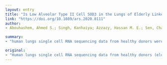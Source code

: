 ```yaml
---
layout: entry
title: "Is Low Alveolar Type II Cell SOD3 in the Lungs of Elderly Linked to the Observed Severity of COVID-19?"
link: "https://doi.org/10.1089/ars.2020.8111"
author:
- Abouhashem, Ahmed S.; Singh, Kanhaiya; Azzazy, Hassan M. E.; Sen, Chandan K.

summary:
- "human lungs single cell RNA sequencing data from healthy donors were analyzed to isolate and specifically study gene expression in alveolar type. Genetic expression was analyzed by healthy donors (elderly and young; GEO accession number GSE122960) gene expression was isolated and specifically studied. RNA sequence data analyzed... to isolate gene expression...... and study RNA expression. Human lungs genome sequencing data... were compared to healthy donors. Genome expression was studied to isolate, specifically study... single cell sequencing data were RNA RNAs. human donors lungs data. DNA sequencing data was."

original:
- "Human lungs single cell RNA sequencing data from healthy donors (elderly and young; GEO accession number GSE122960) were analyzed to isolate and specifically study gene expression in alveolar type ..."
---
```


